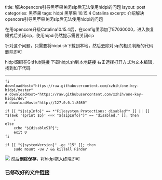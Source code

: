 title: 解决opencore引导黑苹果关闭sip后无法使用hidpi的问题
layout: post
categories: 黑苹果
tags: hidpi 黑苹果 10.15.4 Catalina
excerpt: 介绍解决opencore引导黑苹果关闭sip后无法使用hidpi的问题

在用opencore升级Catalina10.15.4后，在config里添加了E7030000，进入恢复模式后关闭sip，使用hipdi仍然提示需要关闭sip

针对这个问题，只需要将hidpi.sh下载到本地，然后去除对sip的相关判断的代码删除即可

hidpi源码在GitHub[链接](https://github.com/xzhih/one-key-hidpi)
下载hidpi.sh到本地[链接](https://www.lanzous.com/ib62z1a)
右击选择打开方式为文本编辑，找到如下代码

*****

```
fi
downloadHost="https://raw.githubusercontent.com/xzhih/one-key-hidpi/master"
# downloadHost="https://raw.githubusercontent.com/xzhih/one-key-hidpi/dev"
# downloadHost="http://127.0.0.1:8080"

if [[ "${sipInfo}" == *"Filesystem Protections: disabled"* ]] || [[ "$(awk '{print $5}' <<< "${sipInfo}")" == "disabled." ]]; then
    :
else
    echo "${disableSIP}";
    exit 0
fi

if [[ "${systemVersion}" -ge "15" ]]; then
    sudo mount -uw / && killall Finder
```

![](images/截屏2020-04-09下午10.14.26.png)
然后**删除保存**，将hidpi拖入终端即可

### **已修改好的文件**[链接](https://www.lanzous.com/ib62z2b)
